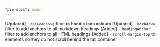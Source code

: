 ```yaml
---
"pie-docs": minor
---
```


[Updated] - `pieIconsSvg` filter to handle icon colours
[Updated] - `markdown` filter to add anchors to all markdown headings
[Added] - `headingAnchor` filter to add anchors to all HTML headings
[Added] - `scroll-margin-top` to elements so they do not scroll behind the tab container
